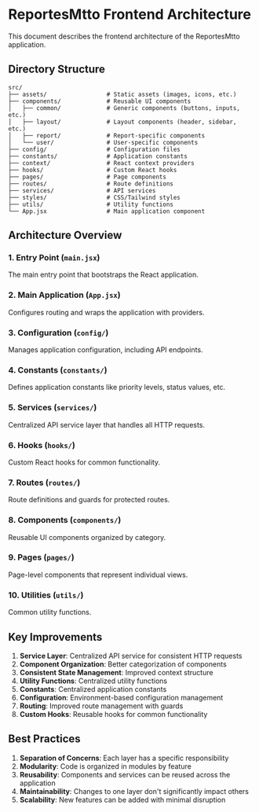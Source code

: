 # ReportesMtto Frontend Architecture

This document describes the frontend architecture of the ReportesMtto application.

## Directory Structure

```
src/
├── assets/                 # Static assets (images, icons, etc.)
├── components/             # Reusable UI components
│   ├── common/             # Generic components (buttons, inputs, etc.)
│   ├── layout/             # Layout components (header, sidebar, etc.)
│   ├── report/             # Report-specific components
│   └── user/               # User-specific components
├── config/                 # Configuration files
├── constants/              # Application constants
├── context/                # React context providers
├── hooks/                  # Custom React hooks
├── pages/                  # Page components
├── routes/                 # Route definitions
├── services/               # API services
├── styles/                 # CSS/Tailwind styles
├── utils/                  # Utility functions
└── App.jsx                 # Main application component
```

## Architecture Overview

### 1. Entry Point (`main.jsx`)
The main entry point that bootstraps the React application.

### 2. Main Application (`App.jsx`)
Configures routing and wraps the application with providers.

### 3. Configuration (`config/`)
Manages application configuration, including API endpoints.

### 4. Constants (`constants/`)
Defines application constants like priority levels, status values, etc.

### 5. Services (`services/`)
Centralized API service layer that handles all HTTP requests.

### 6. Hooks (`hooks/`)
Custom React hooks for common functionality.

### 7. Routes (`routes/`)
Route definitions and guards for protected routes.

### 8. Components (`components/`)
Reusable UI components organized by category.

### 9. Pages (`pages/`)
Page-level components that represent individual views.

### 10. Utilities (`utils/`)
Common utility functions.

## Key Improvements

1. **Service Layer**: Centralized API service for consistent HTTP requests
2. **Component Organization**: Better categorization of components
3. **Consistent State Management**: Improved context structure
4. **Utility Functions**: Centralized utility functions
5. **Constants**: Centralized application constants
6. **Configuration**: Environment-based configuration management
7. **Routing**: Improved route management with guards
8. **Custom Hooks**: Reusable hooks for common functionality

## Best Practices

1. **Separation of Concerns**: Each layer has a specific responsibility
2. **Modularity**: Code is organized in modules by feature
3. **Reusability**: Components and services can be reused across the application
4. **Maintainability**: Changes to one layer don't significantly impact others
5. **Scalability**: New features can be added with minimal disruption